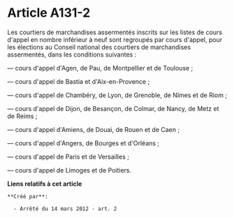 # Article A131-2

Les courtiers de marchandises assermentés inscrits sur les listes de cours d'appel en nombre inférieur à neuf sont regroupés
par cours d'appel, pour les élections au Conseil national des courtiers de marchandises assermentés, dans les conditions
suivantes :

― cours d'appel d'Agen, de Pau, de Montpellier et de Toulouse ;

― cours d'appel de Bastia et d'Aix-en-Provence ;

― cours d'appel de Chambéry, de Lyon, de Grenoble, de Nîmes et de Riom ;

― cours d'appel de Dijon, de Besançon, de Colmar, de Nancy, de Metz et de Reims ;

― cours d'appel d'Amiens, de Douai, de Rouen et de Caen ;

― cours d'appel d'Angers, de Bourges et d'Orléans ;

― cours d'appel de Paris et de Versailles ;

― cours d'appel de Limoges et de Poitiers.

**Liens relatifs à cet article**

	**Créé par**:

	  - Arrêté du 14 mars 2012 - art. 2
